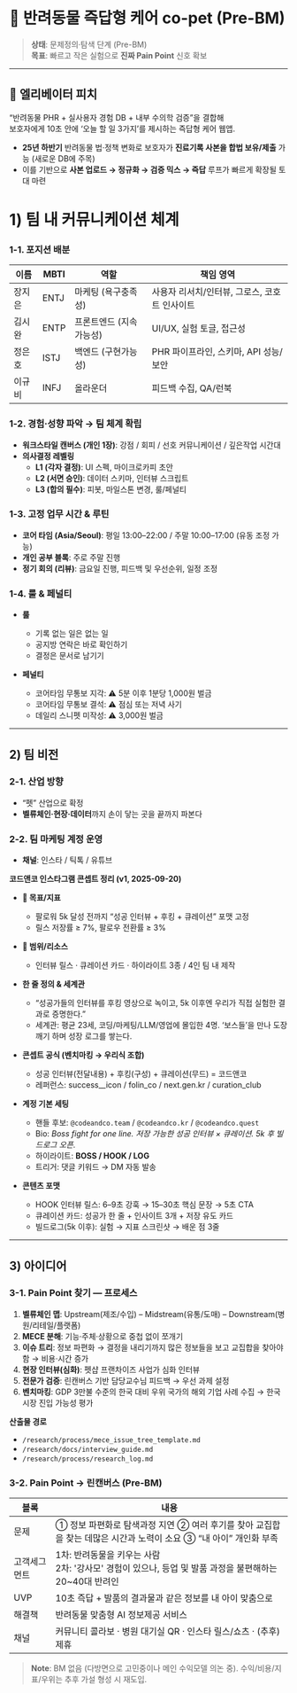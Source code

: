 # 🐾 반려동물 즉답형 케어 **co-pet** (Pre-BM)

> **상태**: 문제정의·탐색 단계 (Pre-BM)  
> **목표**: 빠르고 작은 실험으로 **진짜 Pain Point** 신호 확보

---

## 🚀 엘리베이터 피치
“반려동물 PHR + 실사용자 경험 DB + 내부 수의학 검증”을 결합해  
보호자에게 10초 안에 ‘오늘 할 일 3가지’를 제시하는 즉답형 케어 웹앱.  

- **25년 하반기** 반려동물 법·정책 변화로 보호자가 **진료기록 사본을 합법 보유/제출** 가능  (새로운 DB에 주목)
- 이를 기반으로 **사본 업로드 → 정규화 → 검증 믹스 → 즉답** 루프가 빠르게 확장될 토대 마련


# 1) 팀 내 커뮤니케이션 체계

### 1-1. 포지션 배분

| 이름   | MBTI | 역할 | 책임 영역 |
|--------|------|------|-----------|
| 장지은 | ENTJ | 마케팅 (욕구충족성) | 사용자 리서치/인터뷰, 그로스, 코호트 인사이트 |
| 김시완 | ENTP | 프론트엔드 (지속가능성) | UI/UX, 실험 토글, 접근성 |
| 정은호 | ISTJ | 백엔드 (구현가능성) | PHR 파이프라인, 스키마, API 성능/보안 |
| 이규비 | INFJ | 올라운더 | 피드백 수집, QA/런북 |

### 1-2. 경험·성향 파악 → 팀 체계 확립
- **워크스타일 캔버스 (개인 1장)**: 강점 / 회피 / 선호 커뮤니케이션 / 깊은작업 시간대     
- **의사결정 레벨링**
  - **L1 (각자 결정)**: UI 스펙, 마이크로카피 초안  
  - **L2 (서면 승인)**: 데이터 스키마, 인터뷰 스크립트  
  - **L3 (합의 필수)**: 피봇, 마일스톤 변경, 룰/페널티  

### 1-3. 고정 업무 시간 & 루틴
- **코어 타임 (Asia/Seoul)**: 평일 13:00–22:00 / 주말 10:00–17:00 (유동 조정 가능)  
- **개인 공부 블록**: 주로 주말 진행
- **정기 회의 (리뷰)**: 금요일 진행, 피드백 및 우선순위, 일정 조정

### 1-4. 룰 & 페널티
- **룰**
  - 기록 없는 일은 없는 일
  - 공지방 연락은 바로 확인하기
  - 결정은 문서로 남기기

- **페널티**
  - 코어타임 무통보 지각: ⚠ 5분 이후 1분당 1,000원 벌금  
  - 코어타임 무통보 결석: ⚠ 점심 또는 저녁 사기  
  - 데일리 스니펫 미작성: ⚠ 3,000원 벌금  

---

## 2) 팀 비전

### 2-1. 산업 방향
- “펫” 산업으로 확정  
- **벨류체인·현장·데이터**까지 손이 닿는 곳을 끝까지 파본다  

### 2-2. 팀 마케팅 계정 운영
- **채널**: 인스타 / 틱톡 / 유튜브 

**코드앤코 인스타그램 콘셉트 정리 (v1, 2025-09-20)**  

- **🎯 목표/지표**
  - 팔로워 5k 달성 전까지 “성공 인터뷰 + 후킹 + 큐레이션” 포맷 고정  
  - 릴스 저장률 ≥ 7%, 팔로우 전환률 ≥ 3%  

- **🧭 범위/리소스**
  - 인터뷰 릴스 · 큐레이션 카드 · 하이라이트 3종 / 4인 팀 내 제작  

- **한 줄 정의 & 세계관**
  - “성공가들의 인터뷰를 후킹 영상으로 녹이고, 5k 이후엔 우리가 직접 실험한 결과로 증명한다.”  
  - 세계관: 평균 23세, 코딩/마케팅/LLM/영업에 몰입한 4명. ‘보스들’을 만나 도장깨기 하며 성장 로그를 쌓는다.  

- **콘셉트 공식 (벤치마킹 → 우리식 조합)**
  - 성공 인터뷰(전달내용) + 후킹(구성) + 큐레이션(무드) = 코드앤코  
  - 레퍼런스: success__icon / folin_co / next.gen.kr / curation_club  

- **계정 기본 세팅**
  - 핸들 후보: `@codeandco.team` / `@codeandco.kr` / `@codeandco.quest`  
  - Bio: *Boss fight for one line. 저장 가능한 성공 인터뷰 × 큐레이션. 5k 후 빌드로그 오픈.*  
  - 하이라이트: **BOSS / HOOK / LOG**  
  - 트리거: 댓글 키워드 → DM 자동 발송  

- **콘텐츠 포맷**
  - HOOK 인터뷰 릴스: 6–9초 강훅 → 15–30초 핵심 문장 → 5초 CTA  
  - 큐레이션 카드: 성공가 한 줄 + 인사이트 3개 + 저장 유도 카드  
  - 빌드로그(5k 이후): 실험 → 지표 스크린샷 → 배운 점 3줄  

---

## 3) 아이디어

### 3-1. Pain Point 찾기 — 프로세스
1. **벨류체인 맵**: Upstream(제조/수입) – Midstream(유통/도매) – Downstream(병원/리테일/플랫폼)  
2. **MECE 분해**: 기능·주체·상황으로 중첩 없이 쪼개기  
3. **이슈 트리**: 정보 파편화 → 결정을 내리기까지 많은 정보들을 보고 교집합을 찾아야 함 → 비용·시간 증가  
4. **현장 인터뷰(심화)**: 펫샵 프랜차이즈 사업가 심화 인터뷰  
5. **전문가 검증**: 린캔버스 기반 담당교수님 피드백 → 우선 과제 설정
6. **벤치마킹**: GDP 3만불 수준의 한국 대비 우위 국가의 해외 기업 사례 수집 → 한국 시장 진입 가능성 평가  

**산출물 경로**
- `/research/process/mece_issue_tree_template.md`  
- `/research/docs/interview_guide.md`  
- `/research/process/research_log.md`  

### 3-2. Pain Point → 린캔버스 (Pre-BM)

| 블록 | 내용 |
|------|------|
| 문제 | ① 정보 파편화로 탐색과정 지연 ② 여러 후기를 찾아 교집합을 찾는 데많은 시간과 노력이 소요 ③ “내 아이” 개인화 부족 |
| 고객세그먼트 | 1차: 반려동물을 키우는 사람 <br> 2차: '강사모' 경험이 있으나, 등업 및 발품 과정을 불편해하는 20~40대 반려인 |
| UVP | 10초 즉답 + 발품의 결과물과 같은 정보를 내 아이 맞춤으로 |
| 해결책 | 반려동물 맞춤형 AI 정보제공 서비스 |
| 채널 | 커뮤니티 콜라보 · 병원 대기실 QR · 인스타 릴스/쇼츠 · (추후) 제휴 |

> **Note**: BM 없음 (다방면으로 고민중이나 메인 수익모델 의논 중). 수익/비용/지표/우위는 추후 가설 형성 시 재도입.
